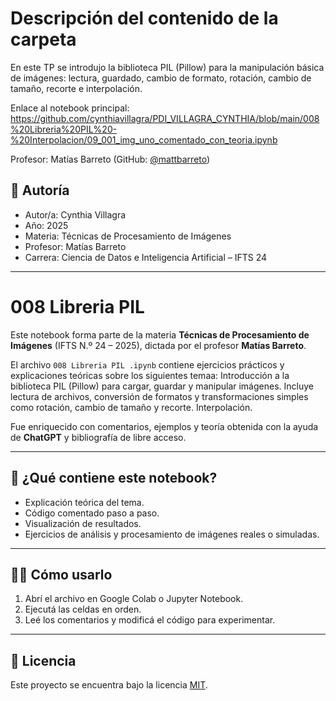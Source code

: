# Descripción del contenido de la carpeta
En este TP se introdujo la biblioteca PIL (Pillow) para la manipulación básica de imágenes: lectura, guardado, cambio de formato, rotación, cambio de tamaño, recorte e interpolación.

Enlace al notebook principal: https://github.com/cynthiavillagra/PDI_VILLAGRA_CYNTHIA/blob/main/008%20Libreria%20PIL%20-%20Interpolacion/09_001_img_uno_comentado_con_teoria.ipynb

Profesor: Matías Barreto (GitHub: [@mattbarreto](https://github.com/mattbarreto))

## 👤 Autoría

- Autor/a: Cynthia Villagra
- Año: 2025  
- Materia: Técnicas de Procesamiento de Imágenes  
- Profesor: Matías Barreto  
- Carrera: Ciencia de Datos e Inteligencia Artificial – IFTS 24

---

# 008 Libreria PIL 

Este notebook forma parte de la materia **Técnicas de Procesamiento de Imágenes** (IFTS N.º 24 – 2025), dictada por el profesor **Matías Barreto**.  

El archivo `008 Libreria PIL .ipynb` contiene ejercicios prácticos y explicaciones teóricas sobre los siguientes temaa:
Introducción a la biblioteca PIL (Pillow) para cargar, guardar y manipular imágenes. Incluye lectura de archivos, conversión de formatos y transformaciones simples como rotación, cambio de tamaño y recorte. Interpolación.

Fue enriquecido con comentarios, ejemplos y teoría obtenida con la ayuda de **ChatGPT** y bibliografía de libre acceso.

---

## 📘 ¿Qué contiene este notebook?

- Explicación teórica del tema.
- Código comentado paso a paso.
- Visualización de resultados.
- Ejercicios de análisis y procesamiento de imágenes reales o simuladas.

---

## 🧑‍💻 Cómo usarlo

1. Abrí el archivo en Google Colab o Jupyter Notebook.
2. Ejecutá las celdas en orden.
3. Leé los comentarios y modificá el código para experimentar.

---

## 📄 Licencia

Este proyecto se encuentra bajo la licencia [MIT](https://opensource.org/licenses/MIT).

